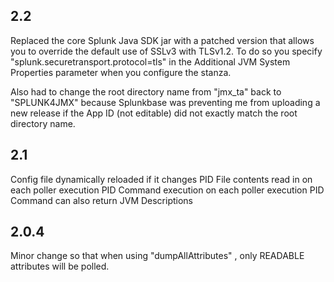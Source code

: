 2.2
----
Replaced the core Splunk Java SDK jar with a patched version that allows you to override the default use of SSLv3 with TLSv1.2.
To do so you specify "splunk.securetransport.protocol=tls" in the Additional JVM System Properties parameter when you configure the stanza.

Also had to change the root directory name from "jmx_ta" back to "SPLUNK4JMX" because Splunkbase was preventing 
me from uploading a new release if the App ID (not editable)  did not exactly match the root directory name.

2.1
----
Config file dynamically reloaded if it changes
PID File contents read in on each poller execution
PID Command execution on each poller execution
PID Command can also return JVM Descriptions

2.0.4
-----
Minor change so that when using "dumpAllAttributes" , only READABLE attributes will be polled.